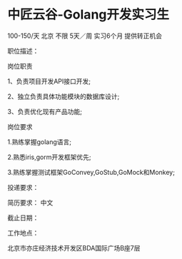 # 中匠云谷-Golang开发实习生

100-150/天 北京 不限 5天／周 实习6个月 提供转正机会

职位描述：

岗位职责



1、负责项目开发API接口开发;

2、独立负责具体功能模块的数据库设计;

3、负责优化现有产品功能;



岗位要求

1.熟练掌握golang语言;

2.熟悉iris,gorm开发框架优先;

3.熟练掌握测试框架GoConvey,GoStub,GoMock和Monkey;

投递要求：

简历要求： 中文

截止日期：

工作地点：

北京市亦庄经济技术开发区BDA国际广场B座7层